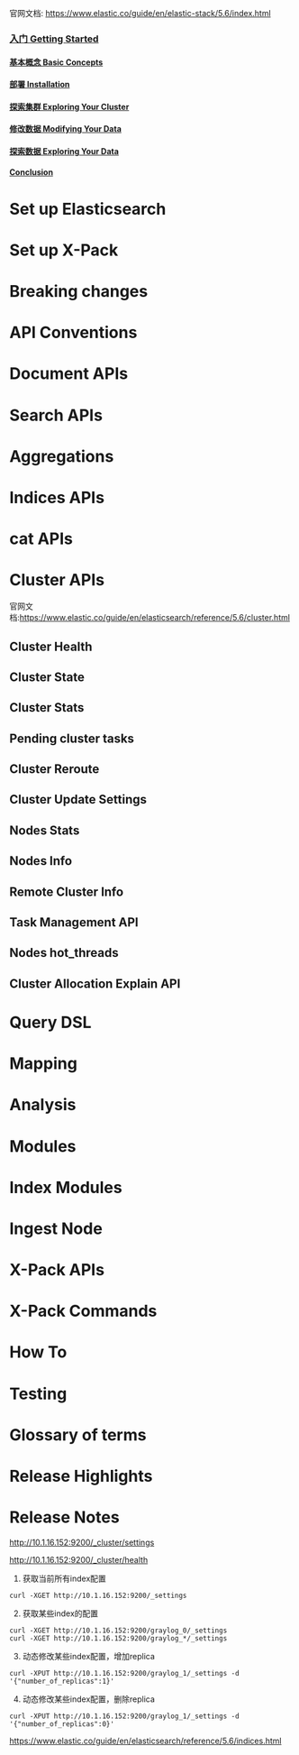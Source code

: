 官网文档: https://www.elastic.co/guide/en/elastic-stack/5.6/index.html

### [入门 Getting Started](https://github.com/mds1455975151/tools/blob/master/log/elasticsearch/docs/getting-started.md)
#### [基本概念 Basic Concepts](https://github.com/mds1455975151/tools/blob/master/log/elasticsearch/docs/basic_concepts.md)
#### [部署 Installation](https://github.com/mds1455975151/tools/blob/master/log/elasticsearch/docs/installation.md)
#### [探索集群 Exploring Your Cluster](https://github.com/mds1455975151/tools/blob/master/log/elasticsearch/docs/exploring_your_cluster.md)
#### [修改数据 Modifying Your Data](https://github.com/mds1455975151/tools/blob/master/log/elasticsearch/docs/modifying_your_data.md)
#### [探索数据 Exploring Your Data](https://github.com/mds1455975151/tools/blob/master/log/elasticsearch/docs/exploring_your_data.md)
#### [Conclusion](https://github.com/mds1455975151/tools/blob/master/log/elasticsearch/docs/basic_concepts.md)

# Set up Elasticsearch
# Set up X-Pack
# Breaking changes
# API Conventions
# Document APIs
# Search APIs
# Aggregations
# Indices APIs
# cat APIs
# Cluster APIs
官网文档:https://www.elastic.co/guide/en/elasticsearch/reference/5.6/cluster.html
## Cluster Health
## Cluster State
## Cluster Stats
## Pending cluster tasks
## Cluster Reroute
## Cluster Update Settings
## Nodes Stats
## Nodes Info
## Remote Cluster Info
## Task Management API
## Nodes hot_threads
## Cluster Allocation Explain API
# Query DSL
# Mapping
# Analysis
# Modules
# Index Modules
# Ingest Node
# X-Pack APIs
# X-Pack Commands
# How To
# Testing
# Glossary of terms
# Release Highlights
# Release Notes


http://10.1.16.152:9200/_cluster/settings

http://10.1.16.152:9200/_cluster/health


1. 获取当前所有index配置
```
curl -XGET http://10.1.16.152:9200/_settings
```

2. 获取某些index的配置
```
curl -XGET http://10.1.16.152:9200/graylog_0/_settings
curl -XGET http://10.1.16.152:9200/graylog_*/_settings
```

3. 动态修改某些index配置，增加replica
```
curl -XPUT http://10.1.16.152:9200/graylog_1/_settings -d '{"number_of_replicas":1}'
```

4. 动态修改某些index配置，删除replica
```
curl -XPUT http://10.1.16.152:9200/graylog_1/_settings -d '{"number_of_replicas":0}'
```

https://www.elastic.co/guide/en/elasticsearch/reference/5.6/indices.html
